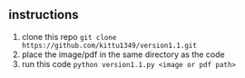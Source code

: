 ## instructions
1. clone this repo ```git clone https://github.com/kittu1349/version1.1.git```
2. place the image/pdf in the same directory as the code
3. run this code ```python version1.1.py <image or pdf path>```
